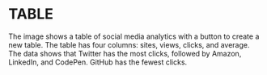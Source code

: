# TABLE
The image shows a table of social media analytics with a button to create a new table. The table has four columns: sites, views, clicks, and average. The data shows that Twitter has the most clicks, followed by Amazon, LinkedIn, and CodePen. GitHub has the fewest clicks.
